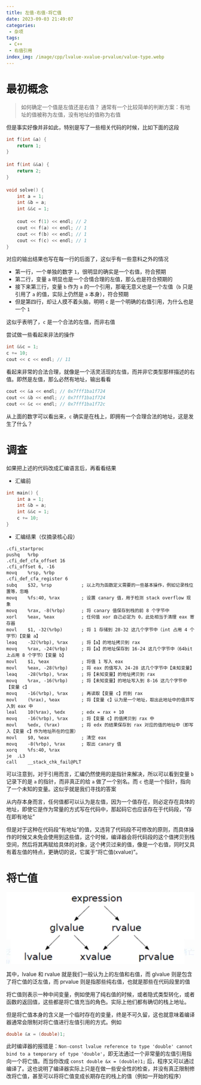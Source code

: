 ```yaml
---
title: 左值-右值-将亡值
date: 2023-09-03 21:49:07
categories:
 - 杂项
tags:
 - C++
 - 右值引用
index_img: /image/cpp/lvalue-xvalue-prvalue/value-type.webp
---
```


# 最初概念

> 如何确定一个值是左值还是右值？
> 通常有一个比较简单的判断方案：有地址的值被称为左值，没有地址的值称为右值

但是事实好像并非如此，特别是写了一些相关代码的时候，比如下面的这段

```cpp
int f(int &a) {
    return 1;
}

int f(int &&a) {
    return 2;
}

void solve() {
    int a = 1;
    int &b = a;
    int &&c = 1;

    cout << f(1) << endl; // 2
    cout << f(a) << endl; // 1
    cout << f(b) << endl; // 1
    cout << f(c) << endl; // 1
}
```

对应的输出结果也写在每一行的后面了，这似乎有一些意料之外的情况

- 第一行，一个单独的数字 `1`，很明显的确实是一个右值，符合预期
- 第二行，变量 `a` 明显也是一个合情合理的左值，那么也是符合预期的
- 接下来第三行，变量 `b` 作为 `a` 的一个引用，那毫无意义也是一个左值（`b` 只是引用了 `a` 的值，实际上仍然是 `a` 本身），符合预期
- 但是第四行，却让人摸不着头脑，明明 `c` 是一个明确的右值引用，为什么也是一个 `1`

这似乎表明了，`c` 是一个合法的左值，而非右值

尝试做一些看起来非法的操作

```cpp
int &&c = 1;
c += 10;
cout << c << endl; // 11
```

看起来非常的合法合理，就像是一个活灵活现的左值，而并非它类型那样描述的右值。即然是左值，那么必然有地址，输出看看

```cpp
cout << &a << endl; // 0x7fff1ba1f724
cout << &b << endl; // 0x7fff1ba1f724
cout << &c << endl; // 0x7fff1ba1f72c
```

从上面的数字可以看出来，`c` 确实是在栈上，即拥有一个合理合法的地址，这是发生了什么？

# 调查

如果把上述的代码改成汇编语言后，再看看结果

 - 汇编前

```cpp
int main() {
    int a = 1;
    int &b = a;
    int &&c = 1;
    c += 10;
}
```

- 汇编结果（仅摘录核心段）

```x86asm
.cfi_startproc
pushq	%rbp
.cfi_def_cfa_offset 16
.cfi_offset 6, -16
movq	%rsp, %rbp
.cfi_def_cfa_register 6
subq	$32, %rsp           ; 以上均为函数定义需要的一些基本操作，例如记录栈位置等，忽略
movq	%fs:40, %rax        ; 设置 canary 值，用于检测 stack overflow 现象
movq	%rax, -8(%rbp)      ; 将 canary 值保存到栈的前 8 个字节中
xorl	%eax, %eax          ; 任何值 xor 自己必定为 0，此处相当于清理 eax 寄存器
movl	$1, -32(%rbp)       ; 将 1 存储到 28-32 这几个字节中（int 占用 4 个字节）【变量 a】
leaq	-32(%rbp), %rax     ; 将【a】的地址拷贝到 rax
movq	%rax, -24(%rbp)     ; 将【a】的地址保存到 16-24 这几个字节中（64bit 上占用 8 个字节）【变量 b】
movl	$1, %eax            ; 将值 1 写入 eax
movl	%eax, -28(%rbp)     ; 将 eax 的值写入 24-28 这几个字节中【未知变量】
leaq	-28(%rbp), %rax     ; 将【未知变量】的地址拷贝到 rax
movq	%rax, -16(%rbp)     ; 将【未知变量】的地址写入到 8-16 这几个字节中【变量 c】
movq	-16(%rbp), %rax     ; 再读取【变量 c】的到 rax
movl	(%rax), %eax        ; 将【变量 c】认为是一个地址，取出此地址中的值并写入到 eax 中
leal	10(%rax), %edx      ; edx = rax + 10
movq	-16(%rbp), %rax     ; 将【变量 c】的值拷贝到 rax 中
movl	%edx, (%rax)        ; 将 edx 的结果保存到 rax 对应的值的地址中（即写入【变量 c】作为地址所在的位置）
movl	$0, %eax            ; 清空 eax
movq	-8(%rbp), %rax      ; 取出 canary 值
xorq	%fs:40, %rax
je	.L3
call	__stack_chk_fail@PLT
```

可以注意到，对于引用而言，汇编仍然使用的是指针来解决，所以可以看到变量 `b` 记录下的是 `a` 的指针，而非真正的给 `a` 做了一个别名。而 `c` 也是一个指针，指向了一个未知的变量。这似乎就是我们寻找的答案

从内存本身而言，任何值都可以认为是左值，因为一个值存在，则必定存在具体的地址，即使它是作为常量的方式写在代码中，那起码它也应该存在于代码段，“存在即有地址”

但是对于这种在代码段“有地址”的值，又违背了代码段不可修改的原则，而具体操作的时候又未免会使用到这些值，这个时候，编译器会将代码段的这个值拷贝到栈空间，然后将其再赋给具体的对象，这个拷贝过来的值，像是一个右值，同时又具有着左值的特点，更确切的说，它属于“将亡值(xvalue)”。

# 将亡值

![value-type](/image/cpp/lvalue-xvalue-prvalue/value-type.webp)

其中，lvalue 和 rvalue 就是我们一般认为上的左值和右值，而 glvalue 则是包含了将亡值的泛左值，而 prvalue 则是指那些纯右值，也就是那些在代码段里的值

将亡值则表示一种中间变量，例如使用了纯右值的时候，或者隐式类型转化，或者函数的返回值，这些都是将亡值充当的角色。实际上他们都有确切的栈上地址。

但是将亡值本身的含义是一个临时存在的变量，终是不可久留，这也就意味着编译器通常会限制对将亡值进行左值引用的方式。例如

```cpp
double &x = (double)1;
```

此时编译器的报错是：`Non-const lvalue reference to type 'double' cannot bind to a temporary of type 'double'`，即无法通过一个非常量的左值引用指向一个将亡值。而当你改成 `const double &x = (double)1;` 后，程序又可以通过编译了。这也说明了编译器实际上只是在做一些安全性的检查，并没有真正限制修改将亡值，甚至可以将将亡值变成长期存在的栈上的值（例如一开始的程序）
